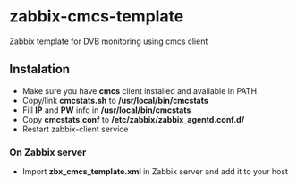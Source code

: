 # zabbix-cmcs-template

Zabbix template for DVB monitoring using cmcs client

## Instalation ##
 
 - Make sure you have **cmcs** client installed and available in PATH
 - Copy/link **cmcstats.sh** to **/usr/local/bin/cmcstats**
 - Fill **IP** and **PW** info in **/usr/local/bin/cmcstats**
 - Copy **cmcstats.conf** to **/etc/zabbix/zabbix_agentd.conf.d/**
 - Restart zabbix-client service
 
 ### On Zabbix server
 
 - Import **zbx_cmcs_template.xml** in Zabbix server and add it to your host
